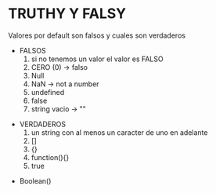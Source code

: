 # TRUTHY Y FALSY

Valores por default son falsos y cuales son verdaderos
- FALSOS
    1. si no tenemos un valor el valor es FALSO
    2. CERO (0) -> falso
    3. Null
    4. NaN -> not a number
    5. undefined
    6. false
    7. string vacio -> ""
+ VERDADEROS
    1. un string con al menos un caracter de uno en adelante
    2. []
    3. {}
    4. function(){}
    5. true

* Boolean()